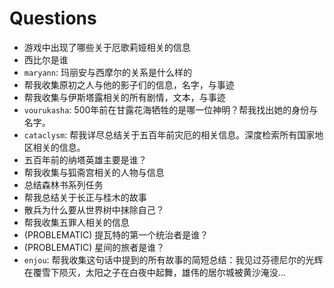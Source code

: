 # Questions

- 游戏中出现了哪些关于厄歌莉娅相关的信息
- 西比尔是谁
- `maryann`: 玛丽安与西摩尔的关系是什么样的
- 帮我收集原初之人与他的影子们的信息，名字，与事迹
- 帮我收集与伊斯塔露相关的所有剧情，文本，与事迹
- `vourukasha`: 500年前在甘露花海牺牲的是哪一位神明？帮我找出她的身份与名字。
- `cataclysm`: 帮我详尽总结关于五百年前灾厄的相关信息。深度检索所有国家地区相关的信息。
- 五百年前的纳塔英雄主要是谁？
- 帮我收集与狐斋宫相关的人物与信息
- 总结森林书系列任务
- 帮我总结关于长正与桂木的故事
- 散兵为什么要从世界树中抹除自己？
- 帮我收集五罪人相关的信息
- (PROBLEMATIC) 提瓦特的第一个统治者是谁？
- (PROBLEMATIC) 星间的旅者是谁？
- `enjou`: 帮我收集这句话中提到的所有故事的简短总结：我见过芬德尼尔的光辉在覆雪下陨灭，太阳之子在白夜中起舞，雄伟的居尔城被黄沙淹没…

